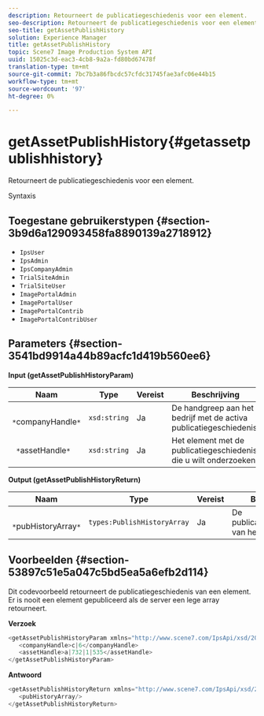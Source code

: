 ```yaml
---
description: Retourneert de publicatiegeschiedenis voor een element.
seo-description: Retourneert de publicatiegeschiedenis voor een element.
seo-title: getAssetPublishHistory
solution: Experience Manager
title: getAssetPublishHistory
topic: Scene7 Image Production System API
uuid: 15025c3d-eac3-4cb8-9a2a-fd80bd67478f
translation-type: tm+mt
source-git-commit: 7bc7b3a86fbcdc57cfdc31745fae3afc06e44b15
workflow-type: tm+mt
source-wordcount: '97'
ht-degree: 0%

---
```



# getAssetPublishHistory{#getassetpublishhistory}

Retourneert de publicatiegeschiedenis voor een element.

Syntaxis

## Toegestane gebruikerstypen {#section-3b9d6a129093458fa8890139a2718912}

* `IpsUser`
* `IpsAdmin`
* `IpsCompanyAdmin`
* `TrialSiteAdmin`
* `TrialSiteUser`
* `ImagePortalAdmin`
* `ImagePortalUser`
* `ImagePortalContrib`
* `ImagePortalContribUser`

## Parameters {#section-3541bd9914a44b89acfc1d419b560ee6}

**Input (getAssetPublishHistoryParam)**

| Naam | Type | Vereist | Beschrijving |
|---|---|---|---|
| ` *`companyHandle`*` | `xsd:string` | Ja | De handgreep aan het bedrijf met de activa publicatiegeschiedenis. |
| ` *`assetHandle`*` | `xsd:string` | Ja | Het element met de publicatiegeschiedenis die u wilt onderzoeken. |

**Output (getAssetPublishHistoryReturn)**

| Naam | Type | Vereist | Beschrijving |
|---|---|---|---|
| ` *`pubHistoryArray`*` | `types:PublishHistoryArray` | Ja | De publicatiegeschiedenis van het element. |

## Voorbeelden {#section-53897c51e5a047c5bd5ea5a6efb2d114}

Dit codevoorbeeld retourneert de publicatiegeschiedenis van een element. Er is nooit een element gepubliceerd als de server een lege array retourneert.

**Verzoek**

```java
<getAssetPublishHistoryParam xmlns="http://www.scene7.com/IpsApi/xsd/2008-01-15">
   <companyHandle>c|6</companyHandle>
   <assetHandle>a|732|1|535</assetHandle>
</getAssetPublishHistoryParam>
```

**Antwoord**

```java
<getAssetPublishHistoryReturn xmlns="http://www.scene7.com/IpsApi/xsd/2008-01-15">
   <pubHistoryArray/>
</getAssetPublishHistoryReturn>
```

